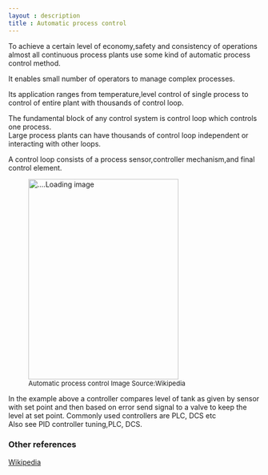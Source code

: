 ```yaml
---
layout : description
title : Automatic process control
---
```



To achieve a certain level of economy,safety and consistency  of operations almost all continuous process plants use some kind of automatic process control method.


 It enables small number of operators to manage complex processes.


Its application ranges from temperature,level control of single process to control of entire plant with thousands of control loop.


The fundamental block of any control system is control loop which controls one process.<br>
Large process plants can have thousands of control loop independent or interacting with other loops.


A control loop consists of a process sensor,controller mechanism,and final control element.
<figure>
 <img src ='https://upload.wikimedia.org/wikipedia/commons/thumb/9/9d/Auxostat_schematic.svg/392px-Auxostat_schematic.svg.png'
 height = "400px" width = "300px" alt = "....Loading image"
 >
 <figcaption style = "font-size :13px"  >   Automatic process control Image Source:Wikipedia </figcaption>
  </figure>
In the example above a controller compares level of tank as given by sensor with set point and then based on error  send signal to  a valve to keep the level at set point.
Commonly used controllers are PLC, DCS etc </br>
Also see PID controller tuning,PLC, DCS.

### Other references
[Wikipedia](https://en.wikipedia.org/wiki/Industrial_process_control)